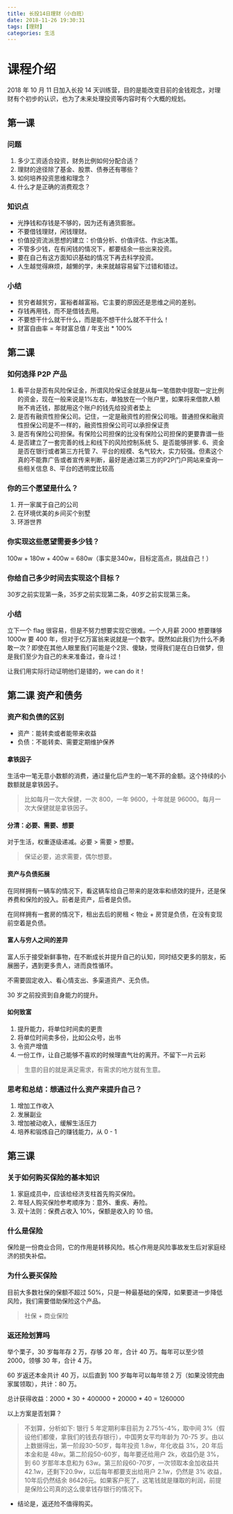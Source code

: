 ```yaml
---
title: 长投14日理财（小白班）
date: 2018-11-26 19:30:31
tags: [理财]
categories: 生活
---
```


# 课程介绍

2018 年 10 月 11 日加入长投 14 天训练营，目的是能改变目前的金钱观念，对理财有个初步的认识，也为了未来处理投资等内容时有个大概的规划。

## 第一课

### 问题

1. 多少工资适合投资，财务比例如何分配合适？
2. 理财的途径除了基金、股票、债券还有哪些？
3. 如何培养投资思维和理念？
4. 什么才是正确的消费观念？

### 知识点

* 光挣钱和存钱是不够的，因为还有通货膨胀。
* 不要借钱理财，闲钱理财。
* 价值投资流派思想的建立：价值分析、价值评估、作出决策。
* 不管多少钱，在有闲钱的情况下，都要结余一些出来投资。
* 要在自己有这方面知识基础的情况下再去科学投资。
* 人生越觉得麻烦，越懒的学，未来就越容易留下过错和错过。

### 小结

* 贫穷者越贫穷，富裕者越富裕。它主要的原因还是思维之间的差别。
* 存钱再用钱，而不是借钱去用。
* 不要想干什么就干什么，而是能不想干什么就不干什么！
* 财富自由率 = 年财富总值 / 年支出 * 100%

## 第二课

### 如何选择 P2P 产品

1. 看平台是否有风险保证金，所谓风险保证金就是从每一笔借款中提取一定比例的资金，现在一般来说是1%左右，单独放在一个账户里，如果将来借款人赖账不肯还钱，那就用这个账户的钱先给投资者垫上
2. 是否有融资性担保公司。记住，一定是融资性的担保公司哦。普通担保和融资性担保公司是不一样的，融资性担保公司可以承担保证责
3. 是否有保险公司担保。有保险公司担保的比没有保险公司担保的更要靠谱一些
4. 是否建立了一套完善的线上和线下的风险控制系统
5、是否能够拼爹.
6、资金是否在银行或者第三方托管
7、平台的规模、名气较大，实力较强。但素这个真的不能靠广告或者宣传来判断，最好是通过第三方的P2P门户网站来查询一些相关信息
8、平台的透明度比较高

### 你的三个愿望是什么？

1. 开一家属于自己的公司
2. 在环境优美的乡间买个别墅
3. 环游世界

### 你实现这些愿望需要多少钱？

100w + 180w + 400w = 680w（事实是340w，目标定高点，挑战自己！）

### 你给自己多少时间去实现这个目标？

30岁之前实现第一条，35岁之前实现第二条，40岁之前实现第三条。

### 小结

立下一个 flag 很容易，但是不努力想要实现它很难。一个人月薪 2000 想要赚够 1000w 要 400 年，但对于亿万富翁来说就是一个数字。既然如此我们为什么不勇敢一次？即使在其他人眼里我们可能是个2货、傻缺，觉得我们是在白日做梦，但是我们至少为自己的未来准备过，奋斗过！

让我们用实际行动证明他们是错的，we can do it！

## 第二课 资产和债务

### 资产和负债的区别

* 资产：能转卖或者能带来收益
* 负债：不能转卖、需要定期维护保养

#### 拿铁因子

生活中一笔无意小数额的消费，通过量化后产生的一笔不菲的金额。这个持续的小数额就是拿铁因子。
> 比如每月一次大保健，一次 800，一年 9600，十年就是 96000。每月一次大保健就是拿铁因子。

#### 分清：必要、需要、想要

对于生活，权重逐级递减。必要 > 需要 > 想要。
> 保证必要，追求需要，偶尔想要。

#### 资产与负债拓展

在同样拥有一辆车的情况下，看这辆车给自己带来的是效率和绩效的提升，还是保养费和保险的投入。前者是资产，后者是负债。

在同样拥有一套房的情况下，租出去后的房租 < 物业 + 房贷是负债，在没有变现前空着是负债。

#### 富人与穷人之间的差异

富人乐于接受新鲜事物，在不断成长并提升自己的认知，同时结交更多的朋友，拓展圈子，遇到更多贵人，进而良性循环。

不需要固定收入、看心情支出、多渠道资产、无负债。

30 岁之前投资到自身能力的提升。

#### 如何致富

1. 提升能力，将单位时间卖的更贵
2. 将单位时间卖多份，比如公众号，出书
3. 令资产增值
4. 一份工作，让自己能够不喜欢的时候理直气壮的离开。不留下一片云彩
> 生意的目的就是满足需求，有需求的地方就有生意。

### 思考和总结：想通过什么资产来提升自己？

1. 增加工作收入
2. 发展副业
3. 增加被动收入，缓解生活压力
4. 培养和锻炼自己的赚钱能力，从 0 - 1

## 第三课

### 关于如何购买保险的基本知识

1. 家庭成员中，应该给经济支柱首先购买保险。
2. 年轻人购买保险参考顺序为：意外、重疾、寿险。
3. 双十法则：保费占收入 10%，保额是收入的 10 倍。

### 什么是保险

保险是一份商业合同，它的作用是转移风险。核心作用是风险事故发生后对家庭经济的损失补偿。

### 为什么要买保险

目前大多数社保的保额不超过 50%，只是一种最基础的保障，如果要进一步降低风险，我们需要借助保险这个产品。
> 社保 + 商业保险

### 返还险划算吗

举个栗子，30 岁每年存 2 万，存够 20 年，合计 40 万。每年可以至少领 2000，领够 30 年，合计 4 万。

60 岁返还本金共计 40 万，以后直到 100 岁每年可以每年领 2 万（如果没领完由家属领取），共计：80 万。

总计获得收益：2000 \* 30 \+ 400000 \+ 20000 \* 40 = 1260000

以上方案是否划算？

> 不划算，分析如下: 银行 5 年定期利率目前为 2.75%-4%，取中间 3%（假设他们都傻，拿我们的钱去存银行），中国男女平均年龄为 70-75 岁。由以上数据得出，第一阶段30-50岁，每年投资 1.8w，年化收益 3%，20 年后本金和是 48w。第二阶段50-60岁，每年要还给用户 2k，收益仍是 3%，到 60 岁那年本息和为 63w。第三阶段60-70岁，一次领取本金加收益共 42.1w，还剩下20.9w，以后每年都要支出给用户 2.1w，仍然是 3% 收益，10年后仍然结余 86426元。如果客户死了，这笔钱就是赚取的利润，前提是保险公司真的这么傻拿钱存银行的情况下。

* 结论是，返还险不值得购买。